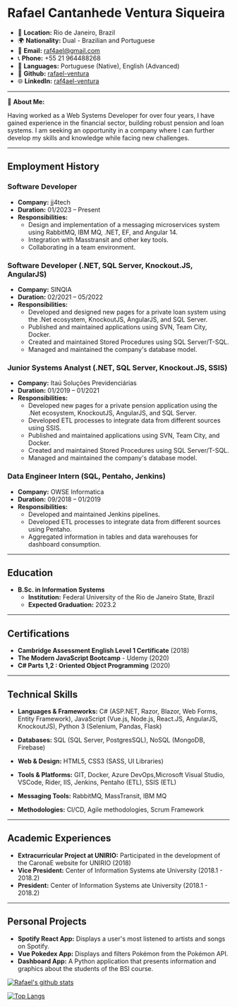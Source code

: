 # Rafael Cantanhede Ventura Siqueira

- 📍 **Location:** Rio de Janeiro, Brazil
- 🌍 **Nationality:** Dual - Brazilian and Portuguese
- 📧 **Email:** [raf4ael@gmail.com](mailto:raf4ael@gmail.com)
- 📞 **Phone:** +55 21 964488268
- 💬 **Languages:** Portuguese (Native), English (Advanced)
- 📂 **Github:** [rafael-ventura](https://github.com/rafael-ventura)
- 🌐 **LinkedIn:** [raf4ael-ventura](https://linkedin.com/in/raf4ael-ventura)

---

📝 **About Me:**

Having worked as a Web Systems Developer for over four years, I have gained experience in the financial sector, building robust pension and loan systems. I am seeking an opportunity in a company where I can further develop my skills and knowledge while facing new challenges.

---

## Employment History

### Software Developer

- **Company:** jj4tech
- **Duration:** 01/2023 – Present
- **Responsibilities:** 
  - Design and implementation of a messaging microservices system using RabbitMQ, IBM MQ, .NET, EF, and Angular 14.
  - Integration with Masstransit and other key tools.
  - Collaborating in a team environment.
 
### Software Developer (.NET, SQL Server, Knockout.JS, AngularJS)

- **Company:** SINQIA
- **Duration:** 02/2021 – 05/2022
- **Responsibilities:** 
  - Developed and designed new pages for a private loan system using the .Net ecosystem, KnockoutJS, AngularJS, and SQL Server.
  - Published and maintained applications using SVN, Team City, Docker.
  - Created and maintained Stored Procedures using SQL Server/T-SQL.
  - Managed and maintained the company's database model.

### Junior Systems Analyst (.NET, SQL Server, Knockout.JS, SSIS)

- **Company:** Itaú Soluções Previdenciárias
- **Duration:** 01/2019 – 01/2021
- **Responsibilities:** 
  - Developed new pages for a private pension application using the .Net ecosystem, KnockoutJS, AngularJS, and SQL Server.
  - Developed ETL processes to integrate data from different sources using SSIS.
  - Published and maintained applications using SVN, Team City, and Docker.
  - Created and maintained Stored Procedures using SQL Server/T-SQL.
  - Managed and maintained the company's database model.

### Data Engineer Intern (SQL, Pentaho, Jenkins)

- **Company:** OWSE Informatica
- **Duration:** 09/2018 – 01/2019
- **Responsibilities:** 
  - Developed and maintained Jenkins pipelines.
  - Developed ETL processes to integrate data from different sources using Pentaho.
  - Aggregated information in tables and data warehouses for dashboard consumption.

---

## Education

- **B.Sc. in Information Systems**
  - **Institution:** Federal University of the Rio de Janeiro State, Brazil
  - **Expected Graduation:** 2023.2

---

## Certifications

- **Cambridge Assessment English Level 1 Certificate** (2018)
- **The Modern JavaScript Bootcamp** - Udemy (2020)
- **C# Parts 1,2 : Oriented Object Programming** (2020)

---

## Technical Skills

- **Languages & Frameworks:** C# (ASP.NET, Razor, Blazor, Web Forms, Entity Framework), JavaScript (Vue.js, Node.js, React.JS, AngularJS, KnockoutJS), Python 3 (Selenium, Pandas, Flask)
- **Databases:** SQL (SQL Server, PostgresSQL), NoSQL (MongoDB, Firebase)
- **Web & Design:** HTML5, CSS3 (SASS, UI Libraries)
- **Tools & Platforms:** GIT, Docker, Azure DevOps,Microsoft Visual Studio, VSCode, Rider, IIS, Jenkins, Pentaho (ETL), SSIS (ETL)
- **Messaging Tools:** RabbitMQ, MassTransit, IBM MQ

- **Methodologies:** CI/CD, Agile methodologies, Scrum Framework

---

## Academic Experiences

- **Extracurricular Project at UNIRIO:** Participated in the development of the CaronaE website for UNIRIO (2018)
- **Vice President:** Center of Information Systems ate University (2018.1 - 2018.2)
- **President:** Center of Information Systems ate University (2018.1 - 2018.2)

---

## Personal Projects

- **Spotify React App:** Displays a user's most listened to artists and songs on Spotify.
- **Vue Pokedex App:** Displays and filters Pokémon from the Pokémon API.
- **Dashboard App:** A Python application that presents information and graphics about the students of the BSI course.


[![Rafael's github stats](https://github-readme-stats.vercel.app/api?username=rafael-ventura)](https://github.com/anuraghazra/github-readme-stats)



[![Top Langs](https://github-readme-stats.vercel.app/api/top-langs/?username=rafael-ventura&layout=compact&langs_count=6&hide=java)](https://github.com/anuraghazra/github-readme-stats)
